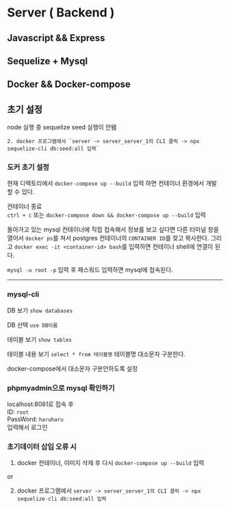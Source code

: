 # Server ( Backend )

## Javascript && Express

## Sequelize + Mysql

## Docker && Docker-compose

## 초기 설정

node 실행 중 sequelize seed 실행이 안됌

```
2. docker 프로그램에서 `server -> server_server_1의 CLI 클릭 -> npx sequelize-cli db:seed:all 입력`
```

### 도커 초기 설정

현재 디렉토리에서 `docker-compose up --build` 입력 하면 컨테이너 환경에서 개발 할 수 있다.

컨테이너 종료  
`ctrl + c` 또는 `docker-compose down && docker-compose up --build` 입력

돌아가고 있는 mysql 컨테이너에 직접 접속해서 정보를 보고 싶다면 다른 터미널 창을 열어서 `docker ps`를 쳐서 postgres 컨테이너의 `CONTAINER ID`를 찾고 복사한다. 그리고 `docker exec -it <container-id> bash`를 입력하면 컨테이너 shell에 연결이 된다.

`mysql -u root -p` 입력 후 패스워드 입력하면 mysql에 접속된다.

---

### mysql-cli

DB 보기
`show databases`

DB 선택
`use DB이름`

테이블 보기
`show tables`

테이블 내용 보기
`select * from 테이블명` 테이블명 대소문자 구분한다.

docker-compose에서 대소문자 구분안하도록 설정

### phpmyadmin으로 mysql 확인하기

localhost:8081로 접속 후  
ID: `root`  
PassWord: `haruharu`  
입력해서 로그인

### 초기데이터 삽입 오류 시

1. docker 컨테이너, 이미지 삭제 후 다시 `docker-compose up --build` 입력

or

2. docker 프로그램에서 `server -> server_server_1의 CLI 클릭 -> npx sequelize-cli db:seed:all 입력`

